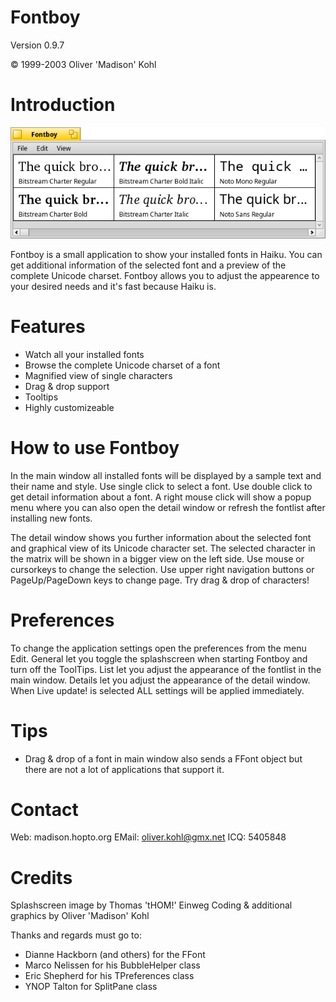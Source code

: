 Fontboy
=======
Version 0.9.7

© 1999-2003 Oliver 'Madison' Kohl

Introduction
============
![FontBoy application](fontboy.png "FontBoy")

Fontboy is a small application to show your installed fonts in Haiku. You can get additional information of the selected font and a preview of the complete Unicode charset. Fontboy allows you to adjust the appearence to your desired needs and it's fast because Haiku is.


Features
========
- Watch all your installed fonts
- Browse the complete Unicode charset of a font
- Magnified view of single characters
- Drag & drop support
- Tooltips
- Highly customizeable


How to use Fontboy
==================
In the main window all installed fonts will be displayed by a sample text and their name and style. Use single click to select a font. Use double click to get detail information about a font. A right mouse click will show a popup menu where you can also open the detail window or refresh the fontlist after installing new fonts.

The detail window shows you further information about the selected font and graphical view of its Unicode character set. The selected character in the matrix will be shown in a bigger view on the left side. Use mouse or cursorkeys to change the selection. Use upper right navigation buttons or PageUp/PageDown keys to change page. Try drag & drop of characters!


Preferences
===========
To change the application settings open the preferences from the menu Edit.
General let you toggle the splashscreen when starting Fontboy and turn off the ToolTips.
List let you adjust the appearance of the fontlist in the main window. 
Details let you adjust the appearance of the detail window. 
When Live update! is selected ALL settings will be applied immediately.


Tips
====
- Drag & drop of a font in main window also sends a FFont object but there are not a lot of applications that support it.

Contact
=======
Web: madison.hopto.org
EMail: oliver.kohl@gmx.net
ICQ: 5405848

Credits
=======
Splashscreen image by Thomas 'tHOM!' Einweg
Coding & additional graphics by Oliver 'Madison' Kohl

Thanks and regards must go to:
- Dianne Hackborn (and others) for the FFont
- Marco Nelissen for his BubbleHelper class
- Eric Shepherd for his TPreferences class
- YNOP Talton for SplitPane class

